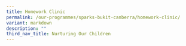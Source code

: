 ```yaml
---
title: Homework Clinic
permalink: /our-programmes/sparks-bukit-canberra/homework-clinic/
variant: markdown
description: ""
third_nav_title: Nurturing Our Children
---
```

